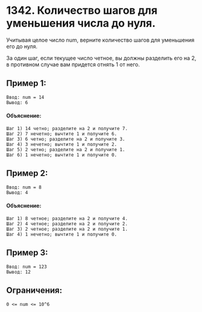 # 1342. Количество шагов для уменьшения числа до нуля.

Учитывая целое число num,
верните количество шагов для уменьшения его до нуля.

За один шаг, если текущее число четное,
вы должны разделить его на 2,
в противном случае вам придется отнять 1 от него.

## Пример 1:
    Ввод: num = 14
    Вывод: 6
#### Объяснение:
    Шаг 1) 14 четно; разделите на 2 и получите 7.
    Шаг 2) 7 нечетно; вычтите 1 и получите 6.
    Шаг 3) 6 четно; разделите на 2 и получите 3.
    Шаг 4) 3 нечетно; вычтите 1 и получите 2.
    Шаг 5) 2 четно; разделите на 2 и получите 1.
    Шаг 6) 1 нечетно; вычтите 1 и получите 0.

## Пример 2:
    Ввод: num = 8
    Вывод: 4
#### Объяснение:
    Шаг 1) 8 четное; разделите на 2 и получите 4.
    Шаг 2) 4 четное; разделите на 2 и получите 2.
    Шаг 3) 2 четное; разделите на 2 и получите 1.
    Шаг 4) 1 нечетно; вычтите 1 и получите 0.

## Пример 3:
    Ввод: num = 123
    Вывод: 12

## Ограничения:
    0 <= num <= 10^6
